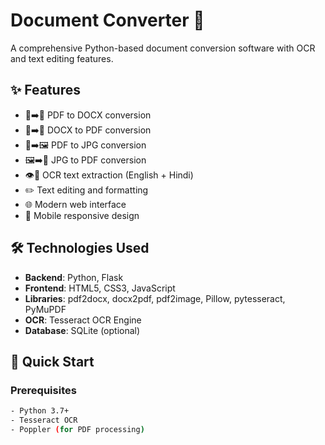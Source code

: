 # Document Converter 📄

A comprehensive Python-based document conversion software with OCR and text editing features.

## ✨ Features

- 📄➡️📝 PDF to DOCX conversion
- 📝➡️📄 DOCX to PDF conversion  
- 📄➡️🖼️ PDF to JPG conversion
- 🖼️➡️📄 JPG to PDF conversion
- 👁️📝 OCR text extraction (English + Hindi)
- ✏️ Text editing and formatting
- 🌐 Modern web interface
- 📱 Mobile responsive design

## 🛠️ Technologies Used

- **Backend**: Python, Flask
- **Frontend**: HTML5, CSS3, JavaScript
- **Libraries**: pdf2docx, docx2pdf, pdf2image, Pillow, pytesseract, PyMuPDF
- **OCR**: Tesseract OCR Engine
- **Database**: SQLite (optional)

## 🚀 Quick Start

### Prerequisites
```bash
- Python 3.7+
- Tesseract OCR
- Poppler (for PDF processing)
